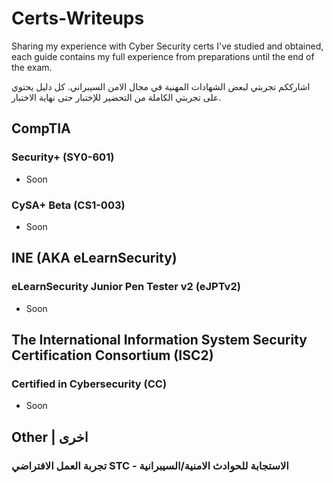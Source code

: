 # Certs-Writeups
Sharing my experience with Cyber Security certs I've studied and obtained, each guide contains my full experience from preparations until the end of the exam.

اشارككم تجربتي لبعض الشهادات المهنية في مجال الامن السيبراني. كل دليل يحتوي على تجربتي الكاملة من التحضير للإختبار حتى نهاية الاختبار.

## CompTIA

### Security+ (SY0-601)
* Soon

### CySA+ Beta (CS1-003) 
* Soon


## INE (AKA eLearnSecurity)
### eLearnSecurity Junior Pen Tester v2 (eJPTv2)
* Soon


## The International Information System Security Certification Consortium (ISC2)
### Certified in Cybersecurity (CC)
* Soon

## Other | اخرى
### تجربة العمل الافتراضي STC - الاستجابة للحوادث الامنية/السيبرانية
